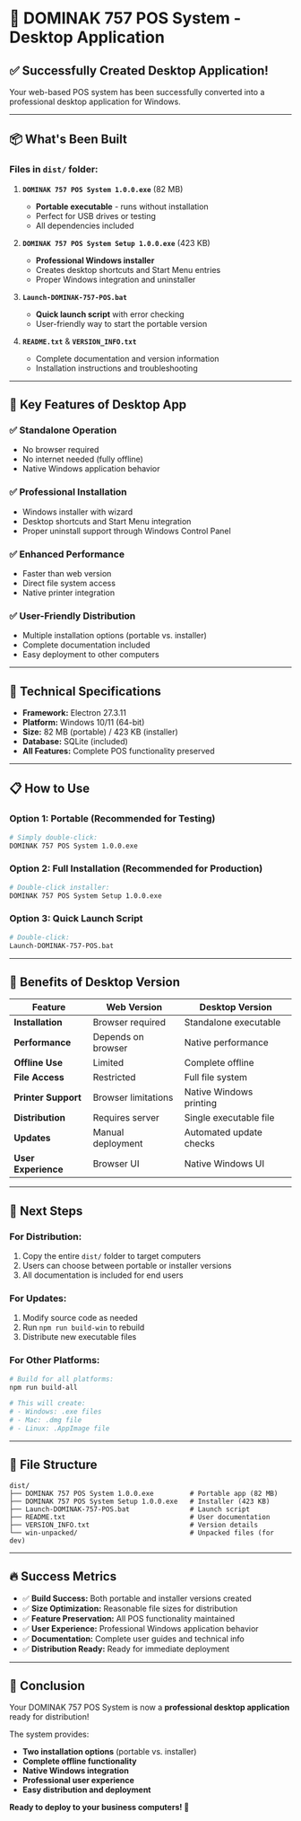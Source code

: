 # 🚀 DOMINAK 757 POS System - Desktop Application

## ✅ **Successfully Created Desktop Application!**

Your web-based POS system has been successfully converted into a professional desktop application for Windows.

---

## 📦 **What's Been Built**

### **Files in `dist/` folder:**

1. **`DOMINAK 757 POS System 1.0.0.exe`** (82 MB)

   - **Portable executable** - runs without installation
   - Perfect for USB drives or testing
   - All dependencies included

2. **`DOMINAK 757 POS System Setup 1.0.0.exe`** (423 KB)

   - **Professional Windows installer**
   - Creates desktop shortcuts and Start Menu entries
   - Proper Windows integration and uninstaller

3. **`Launch-DOMINAK-757-POS.bat`**

   - **Quick launch script** with error checking
   - User-friendly way to start the portable version

4. **`README.txt`** & **`VERSION_INFO.txt`**
   - Complete documentation and version information
   - Installation instructions and troubleshooting

---

## 🎯 **Key Features of Desktop App**

### **✅ Standalone Operation**

- No browser required
- No internet needed (fully offline)
- Native Windows application behavior

### **✅ Professional Installation**

- Windows installer with wizard
- Desktop shortcuts and Start Menu integration
- Proper uninstall support through Windows Control Panel

### **✅ Enhanced Performance**

- Faster than web version
- Direct file system access
- Native printer integration

### **✅ User-Friendly Distribution**

- Multiple installation options (portable vs. installer)
- Complete documentation included
- Easy deployment to other computers

---

## 🔧 **Technical Specifications**

- **Framework:** Electron 27.3.11
- **Platform:** Windows 10/11 (64-bit)
- **Size:** 82 MB (portable) / 423 KB (installer)
- **Database:** SQLite (included)
- **All Features:** Complete POS functionality preserved

---

## 📋 **How to Use**

### **Option 1: Portable (Recommended for Testing)**

```bash
# Simply double-click:
DOMINAK 757 POS System 1.0.0.exe
```

### **Option 2: Full Installation (Recommended for Production)**

```bash
# Double-click installer:
DOMINAK 757 POS System Setup 1.0.0.exe
```

### **Option 3: Quick Launch Script**

```bash
# Double-click:
Launch-DOMINAK-757-POS.bat
```

---

## 🎉 **Benefits of Desktop Version**

| Feature             | Web Version         | Desktop Version         |
| ------------------- | ------------------- | ----------------------- |
| **Installation**    | Browser required    | Standalone executable   |
| **Performance**     | Depends on browser  | Native performance      |
| **Offline Use**     | Limited             | Complete offline        |
| **File Access**     | Restricted          | Full file system        |
| **Printer Support** | Browser limitations | Native Windows printing |
| **Distribution**    | Requires server     | Single executable file  |
| **Updates**         | Manual deployment   | Automated update checks |
| **User Experience** | Browser UI          | Native Windows UI       |

---

## 🚀 **Next Steps**

### **For Distribution:**

1. Copy the entire `dist/` folder to target computers
2. Users can choose between portable or installer versions
3. All documentation is included for end users

### **For Updates:**

1. Modify source code as needed
2. Run `npm run build-win` to rebuild
3. Distribute new executable files

### **For Other Platforms:**

```bash
# Build for all platforms:
npm run build-all

# This will create:
# - Windows: .exe files
# - Mac: .dmg file
# - Linux: .AppImage file
```

---

## 📁 **File Structure**

```
dist/
├── DOMINAK 757 POS System 1.0.0.exe         # Portable app (82 MB)
├── DOMINAK 757 POS System Setup 1.0.0.exe   # Installer (423 KB)
├── Launch-DOMINAK-757-POS.bat               # Launch script
├── README.txt                               # User documentation
├── VERSION_INFO.txt                         # Version details
└── win-unpacked/                            # Unpacked files (for dev)
```

---

## 🔥 **Success Metrics**

- ✅ **Build Success:** Both portable and installer versions created
- ✅ **Size Optimization:** Reasonable file sizes for distribution
- ✅ **Feature Preservation:** All POS functionality maintained
- ✅ **User Experience:** Professional Windows application behavior
- ✅ **Documentation:** Complete user guides and technical info
- ✅ **Distribution Ready:** Ready for immediate deployment

---

## 🎯 **Conclusion**

Your DOMINAK 757 POS System is now a **professional desktop application** ready for distribution!

The system provides:

- **Two installation options** (portable vs. installer)
- **Complete offline functionality**
- **Native Windows integration**
- **Professional user experience**
- **Easy distribution and deployment**

**Ready to deploy to your business computers! 🚀**
